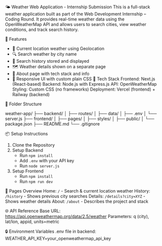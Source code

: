 🌤️ Weather Web Application - Internship Submission
This is a full-stack weather application built as part of the Web Development Internship – Coding Round. 
It provides real-time weather data using the OpenWeatherMap API and allows users to search cities, view weather conditions, and track search history.

🚀 Features
- 📍 Current location weather using Geolocation
- 🔍 Search weather by city name
- 💾 Search history stored and displayed
- 🗺️ Weather details shown on a separate page
- 🧾 About page with tech stack and info
- 💅 Responsive UI with custom plain CSS
🧱 Tech Stack
Frontend: Next.js (React-based)
Backend: Node.js with Express.js
API: OpenWeatherMap
Styling: Custom CSS (no frameworks)
Deployment: Vercel (frontend) + Railway (backend)

📂 Folder Structure

weather-app/
├── backend/
│   ├── routes/
│   ├── data/
│   ├── .env
│   └── server.js
├── frontend/
│   ├── pages/
│   ├── styles/
│   ├── public/
│   └── package.json
├── README.md
└── .gitignore

📦 Setup Instructions

1. Clone the Repository
2. Setup Backend
   - Run `npm install`
   - Add `.env` with your API key
   - Run `node server.js`
3. Setup Frontend
   - Run `npm install`
   - Run `npm run dev`
     
📄 Pages Overview
Home: `/` - Search & current location weather
History: `/history` - Shows previous city searches
Details: `/details?city=XYZ` - Shows weather details
About: `/about` - Describes the project and stack

🌐 API Reference
Base URL: https://api.openweathermap.org/data/2.5/weather
Parameters: q (city), lat/lon, appid, units=metric

🔒 Environment Variables
.env file in backend:
WEATHER_API_KEY=your_openweathermap_api_key
